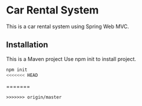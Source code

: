 # Car Rental System

This is a car rental system using Spring Web MVC.

## Installation

This is a Maven project Use npm init to install project.

```bash
npm init
<<<<<<< HEAD
```
=======
```
>>>>>>> origin/master
